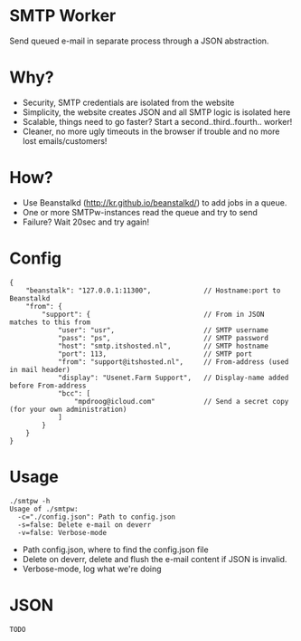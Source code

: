 SMTP Worker
=============
Send queued e-mail in separate process through
a JSON abstraction.

Why?
=============
* Security, SMTP credentials are isolated from the website
* Simplicity, the website creates JSON and all SMTP logic is isolated here
* Scalable, things need to go faster? Start a second..third..fourth.. worker!
* Cleaner, no more ugly timeouts in the browser if trouble and no more lost emails/customers!

How?
=============
* Use Beanstalkd (http://kr.github.io/beanstalkd/) to add jobs in a queue.
* One or more SMTPw-instances read the queue and try to send
* Failure? Wait 20sec and try again!

Config
=============
```
{
	"beanstalk": "127.0.0.1:11300",             // Hostname:port to Beanstalkd
	"from": {
		"support": {                            // From in JSON matches to this from
			"user": "usr",                      // SMTP username
			"pass": "ps",                       // SMTP password
			"host": "smtp.itshosted.nl",        // SMTP hostname
			"port": 113,                        // SMTP port
			"from": "support@itshosted.nl",     // From-address (used in mail header)
			"display": "Usenet.Farm Support",   // Display-name added before From-address
			"bcc": [
				"mpdroog@icloud.com"            // Send a secret copy (for your own administration)
			]
		}
	}
}
```

Usage
=============
```
./smtpw -h
Usage of ./smtpw:
  -c="./config.json": Path to config.json
  -s=false: Delete e-mail on deverr
  -v=false: Verbose-mode
```

* Path config.json, where to find the config.json file
* Delete on deverr, delete and flush the e-mail content if
 JSON is invalid.
* Verbose-mode, log what we're doing

JSON
=============
```
TODO
```